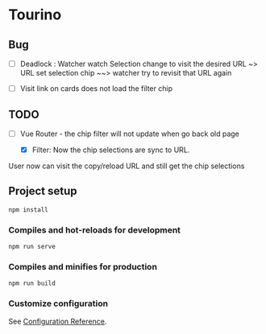 # Tourino

## Bug

- [ ] Deadlock : Watcher watch Selection change to visit the desired URL ~> URL set selection chip ~~> watcher try to revisit that URL again

- [ ] Visit link on cards does not load the filter chip

## TODO

- [ ] Vue Router - the chip filter will not update when go back old page

  - [x] Filter: Now the chip selections are sync to URL.

User now can visit the copy/reload URL and still get the chip selections

## Project setup

```
npm install
```

### Compiles and hot-reloads for development

```
npm run serve
```

### Compiles and minifies for production

```
npm run build
```

### Customize configuration

See [Configuration Reference](https://cli.vuejs.org/config/).
